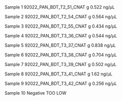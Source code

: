 Sample 1 
92022_PAN_BDT_T2_51_CNAT
g
0.522 ng/μL

Sample 2
92022_PAN_BDT_T2_54_CNAT
g
0.564 ng/μL

Sample 3
92022_PAN_BDT_T2_55_CNAT
g
0.434 ng/μL

Sample 4
92022_PAN_BDT_T3_36_CNAT
g
0.544 ng/μL

Sample 5 
92022_PAN_BDT_T3_37_CNAT
g
0.838 ng/μL

Sample 6
92022_PAN_BDT_T3_38_CNAT
g
0.704 ng/μL

Sample 7 
92022_PAN_BDT_T3_39_CNAT
g
0.502 ng/μL

Sample 8 
92022_PAN_BDT_T3_41_CNAT
g
1.62 ng/μL

Sample 9 
92022_PAN_BDT_T3_42_CNAT
g
0.256 ng/μL

Sample 10 
Negative 
TOO LOW